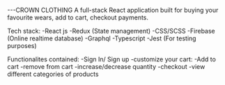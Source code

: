 ---CROWN CLOTHING
A full-stack React application built for buying your favourite wears, add to cart, checkout payments.

Tech stack:
-React js
-Redux (State management)
-CSS/SCSS
-Firebase (Online realtime database)
-Graphql
-Typescript
-Jest (For testing purposes)


Functionalites contained:
-Sign In/ Sign up
-customize your cart:
-Add to cart
-remove from cart
-increase/decrease quantity
-checkout
-view different categories of products